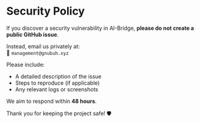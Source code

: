 # Security Policy

If you discover a security vulnerability in AI-Bridge, **please do not create a public GitHub issue**.

Instead, email us privately at:  
📧 `management@gnubuh.xyz`

Please include:
- A detailed description of the issue
- Steps to reproduce (if applicable)
- Any relevant logs or screenshots

We aim to respond within **48 hours**.

Thank you for keeping the project safe! 🛡️